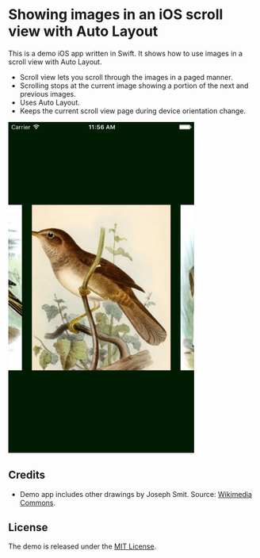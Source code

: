 # Showing images in an iOS scroll view with Auto Layout

This is a demo iOS app written in Swift. It shows how to use images in a scroll view with Auto Layout.

* Scroll view lets you scroll through the images in a paged manner.
* Scrolling stops at the current image showing a portion of the next and previous images.
* Uses Auto Layout.
* Keeps the current scroll view page during device orientation change.

<img src='https://raw.githubusercontent.com/evgenyneu/SneakPeekScroll/master/graphics/sneek_peek_scroll_view_screenshot_ios.png' alt='Sneak peek scroll view for iOS' width='375'>

## Credits

* Demo app includes other drawings by Joseph Smit. Source: [Wikimedia Commons](http://commons.wikimedia.org/w/index.php?title=Category:Joseph_Smit&fileuntil=FuligulaNationiSmit.jpg#mw-category-media).

## License

The demo is released under the [MIT License](LICENSE).